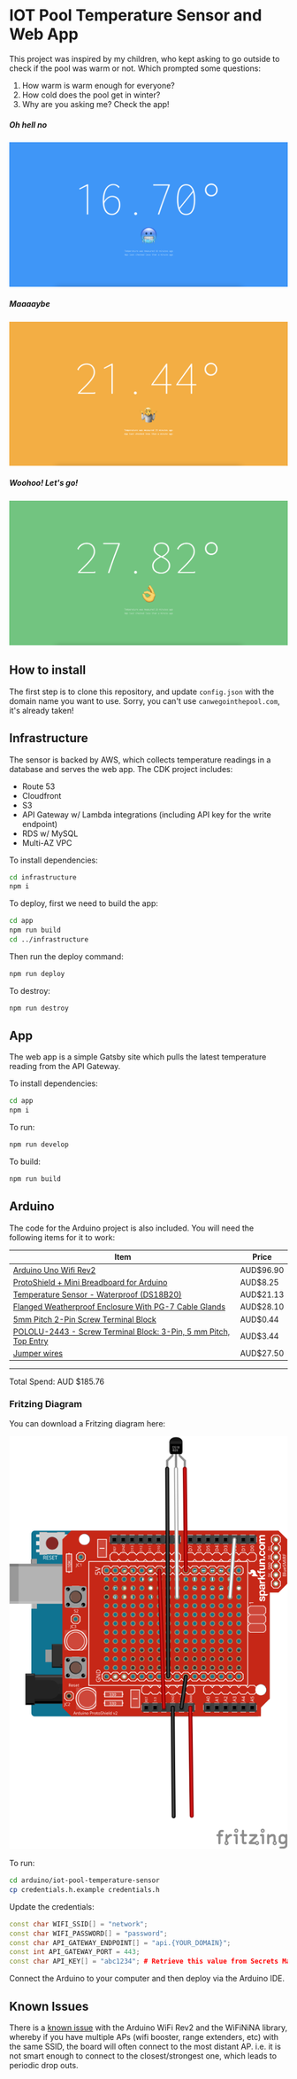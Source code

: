 # IOT Pool Temperature Sensor and Web App

This project was inspired by my children, who kept asking to go outside to check if the pool was warm or not. Which prompted some questions:

1) How warm is warm enough for everyone?
2) How cold does the pool get in winter?
3) Why are you asking me? Check the app!

##### Oh hell no
![Cold](https://raw.githubusercontent.com/struct78/iot-pool-temperature-sensor/master/app/static/cold.png)

##### Maaaaybe
![Not bad](https://raw.githubusercontent.com/struct78/iot-pool-temperature-sensor/master/app/static/not-bad.png)

##### Woohoo! Let's go!
![Perfect](https://raw.githubusercontent.com/struct78/iot-pool-temperature-sensor/master/app/static/perfect.png)


## How to install
The first step is to clone this repository, and update `config.json` with the domain name you want to use. Sorry, you can't use `canwegointhepool.com`, it's already taken!

## Infrastructure
The sensor is backed by AWS, which collects temperature readings in a database and serves the web app. The CDK project includes:

- Route 53
- Cloudfront
- S3
- API Gateway w/ Lambda integrations (including API key for the write endpoint)
- RDS w/ MySQL
- Multi-AZ VPC

To install dependencies:
```bash
cd infrastructure
npm i
```

To deploy, first we need to build the app:
```bash
cd app
npm run build
cd ../infrastructure
```

Then run the deploy command:
```bash
npm run deploy
```

To destroy:
```bash
npm run destroy
```

## App
The web app is a simple Gatsby site which pulls the latest temperature reading from the API Gateway.

To install dependencies:

```bash
cd app
npm i
```

To run:

```bash
npm run develop
```

To build:

```bash
npm run build
```

## Arduino
The code for the Arduino project is also included. You will need the following items for it to work:

| Item | Price |
-------|---------
[Arduino Uno Wifi Rev2](https://core-electronics.com.au/arduino-uno-wifi-rev2.html) | AUD$96.90
[ProtoShield + Mini Breadboard for Arduino](https://core-electronics.com.au/protoshield-mini-breadboard-for-arduino.html) | AUD$8.25
[Temperature Sensor - Waterproof (DS18B20)](https://core-electronics.com.au/temperature-sensor-waterproof-ds18b20.html) | AUD$21.13
[Flanged Weatherproof Enclosure With PG-7 Cable Glands](https://core-electronics.com.au/flanged-weatherproof-enclosure-with-pg-7-cable-glands.html) | AUD$28.10
[5mm Pitch 2-Pin Screw Terminal Block](https://core-electronics.com.au/2-pin-screw-terminal-block-5mm-pitch.html) | AUD$0.44
[POLOLU-2443 - Screw Terminal Block: 3-Pin, 5 mm Pitch, Top Entry](https://core-electronics.com.au/screw-terminal-block-3-pin-5-mm-pitch-top-entry-4-pack.html) | AUD$3.44
[Jumper wires](https://core-electronics.com.au/jumbo-jumper-wire-kit-for-solderless-breadboard-350-pcs.html) | AUD$27.50
----------------

Total Spend: AUD $185.76

### Fritzing Diagram
You can download a Fritzing diagram here:

![IOT Pool Temperature Sensor Fritzing Diagram](https://raw.githubusercontent.com/struct78/iot-pool-temperature-sensor/master/arduino/diagram.svg)

To run:
```bash
cd arduino/iot-pool-temperature-sensor
cp credentials.h.example credentials.h
```

Update the credentials:
```c++
const char WIFI_SSID[] = "network";
const char WIFI_PASSWORD[] = "password";
const char API_GATEWAY_ENDPOINT[] = "api.{YOUR_DOMAIN}";
const int API_GATEWAY_PORT = 443;
const char API_KEY[] = "abc1234"; # Retrieve this value from Secrets Manager
```

Connect the Arduino to your computer and then deploy via the Arduino IDE.

## Known Issues

There is a [known issue](https://github.com/arduino-libraries/WiFiNINA/issues/200) with the Arduino WiFi Rev2 and the WiFiNiNA library, whereby if you have multiple APs (wifi booster, range extenders, etc) with the same SSID, the board will often connect to the most distant AP. i.e. it is not smart enough to connect to the closest/strongest one, which leads to periodic drop outs.